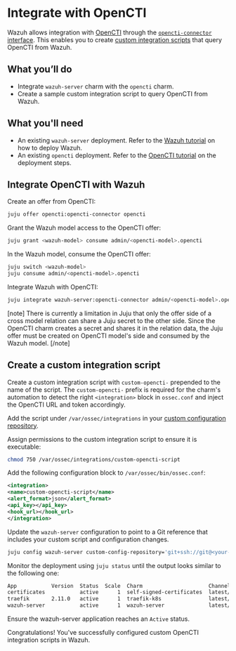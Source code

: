 # Integrate with OpenCTI

Wazuh allows integration with [OpenCTI](https://charmhub.io/opencti) through the [`opencti-connector` interface](https://charmhub.io/opencti/integrations#opencti-connector). This enables you to create [custom integration scripts](https://documentation.wazuh.com/current/user-manual/manager/integration-with-external-apis.html#custom-integration) that query OpenCTI from Wazuh. 

## What you’ll do

- Integrate `wazuh-server` charm with the `opencti` charm.
- Create a sample custom integration script to query OpenCTI from Wazuh.

## What you'll need

- An existing `wazuh-server` deployment. Refer to the [Wazuh tutorial](https://charmhub.io/wazuh-server/docs/tutorial-getting-started) on how to deploy Wazuh.
- An existing `opencti` deployment. Refer to the [OpenCTI tutorial](https://charmhub.io/opencti/docs/tutorial-getting-started) on the deployment steps.

## Integrate OpenCTI with Wazuh

Create an offer from OpenCTI:

```bash
juju offer opencti:opencti-connector opencti
```

Grant the Wazuh model access to the OpenCTI offer:

```bash
juju grant <wazuh-model> consume admin/<opencti-model>.opencti
```

In the Wazuh model, consume the OpenCTI offer:
```bash
juju switch <wazuh-model>
juju consume admin/<opencti-model>.opencti
```

Integrate Wazuh with OpenCTI:
```bash
juju integrate wazuh-server:opencti-connector admin/<opencti-model>.opencti
```

[note]
There is currently a limitation in Juju that only the offer side of a cross model relation can 
share a Juju secret to the other side. Since the OpenCTI charm creates a secret and shares it 
in the relation data, the Juju offer must be created on OpenCTI model's side and consumed by
the Wazuh model.
[/note]

## Create a custom integration script

Create a custom integration script with `custom-opencti-` prepended to the name of the script. The 
`custom-opencti-` prefix is required for the charm's automation to detect the right `<integration>` 
block in `ossec.conf` and inject the OpenCTI URL and token accordingly.

Add the script under `/var/ossec/integrations` in your [custom configuration repository](https://charmhub.io/wazuh-server/docs/how-to-configure). 

Assign permissions to the custom integration script to ensure it is executable:
```bash
chmod 750 /var/ossec/integrations/custom-opencti-script
```

Add the following configuration block to `/var/ossec/bin/ossec.conf`:

```xml
<integration>
<name>custom-opencti-script</name>
<alert_format>json</alert_format>
<api_key></api_key>
<hook_url></hook_url>
</integration>
```

Update the `wazuh-server` configuration to point to a Git reference that includes 
your custom script and configuration changes.
```bash
juju config wazuh-server custom-config-repository='git+ssh://git@<your-repo-url>@<new-reference>'
```

Monitor the deployment using `juju status` until the output looks similar to the following one:
```bash
App           Version  Status  Scale  Charm                     Channel        Rev  Address        Exposed  Message
certificates           active      1  self-signed-certificates  latest/stable  155  10.87.137.125  no       
traefik       2.11.0   active      1  traefik-k8s               latest/edge    233  10.87.242.226  no       Serving at 10.142.2.62
wazuh-server           active      1  wazuh-server              latest/edge     39  10.87.248.244  no     
```

Ensure the wazuh-server application reaches an `Active` status.

Congratulations! You've successfully configured custom OpenCTI integration scripts in Wazuh.
